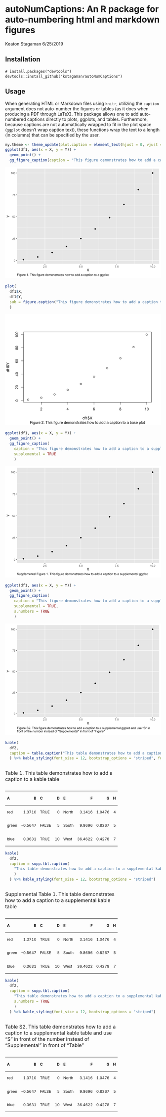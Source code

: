 autoNumCaptions: An R package for auto-numbering html and markdown
figures
================
Keaton Stagaman
6/25/2019

<style>
caption {
      font-size: 12px;
      text-align: left;
    }
</style>

## Installation

    # install.packages("devtools")
    devtools::install_github("kstagaman/autoNumCaptions")

## Usage

When generating HTML or Markdown files using `knitr`, utilizing the
`caption` argument does not auto-number the figures or tables (as it
does when producing a PDF through LaTeX). This package allows one to add
auto-numbered captions directly to plots, ggplots, and tables.
Furthermore, because captions are not automattically wrapped to fit in
the plot space (`ggplot` doesn’t wrap caption text), these functions
wrap the text to a length (in columns) that can be specified by the
user.

``` r
my.theme <- theme_update(plot.caption = element_text(hjust = 0, vjust = 1, size = 10))
ggplot(df1, aes(x = X, y = Y)) +
  geom_point() +
  gg_figure_caption(caption = "This figure demonstrates how to add a caption to a ggplot")
```

![](README_files/figure-gfm/ggplot-example-1.png)<!-- -->

``` r
plot(
  df1$X, 
  df1$Y, 
  sub = figure.caption("This figure demonstrates how to add a caption to a base plot")
  )
```

![](README_files/figure-gfm/plot-example-1.png)<!-- -->

``` r
ggplot(df1, aes(x = X, y = Y)) +
  geom_point() +
  gg_figure_caption(
    caption = "This figure demonstrates how to add a caption to a supplemental ggplot",
    supplemental = TRUE
    )
```

![](README_files/figure-gfm/supp-ggplot-examples-1.png)<!-- -->

``` r
ggplot(df1, aes(x = X, y = Y)) +
  geom_point() +
  gg_figure_caption(
    caption = "This figure demonstrates how to add a caption to a supplemental ggplot and use \"S\" in front of the number instead of \"Supplemental\" in front of \"Figure\"",
    supplemental = TRUE,
    s.numbers = TRUE
    )
```

![](README_files/figure-gfm/supp-ggplot-examples-2.png)<!-- -->

``` r
kable(
  df2, 
  caption = table.caption("This table demonstrates how to add a caption to a kable table")
  ) %>% kable_styling(font_size = 12, bootstrap_options = "striped", full_width = T)
```

<table class="table table-striped" style="font-size: 12px; margin-left: auto; margin-right: auto;">

<caption style="font-size: initial !important;">

Table 1. This table demonstrates how to add a caption to a kable table

</caption>

<thead>

<tr>

<th style="text-align:left;">

A

</th>

<th style="text-align:right;">

B

</th>

<th style="text-align:left;">

C

</th>

<th style="text-align:right;">

D

</th>

<th style="text-align:left;">

E

</th>

<th style="text-align:right;">

F

</th>

<th style="text-align:right;">

G

</th>

<th style="text-align:right;">

H

</th>

</tr>

</thead>

<tbody>

<tr>

<td style="text-align:left;">

red

</td>

<td style="text-align:right;">

1.3710

</td>

<td style="text-align:left;">

TRUE

</td>

<td style="text-align:right;">

0

</td>

<td style="text-align:left;">

North

</td>

<td style="text-align:right;">

3.1416

</td>

<td style="text-align:right;">

1.0476

</td>

<td style="text-align:right;">

4

</td>

</tr>

<tr>

<td style="text-align:left;">

green

</td>

<td style="text-align:right;">

\-0.5647

</td>

<td style="text-align:left;">

FALSE

</td>

<td style="text-align:right;">

5

</td>

<td style="text-align:left;">

South

</td>

<td style="text-align:right;">

9.8696

</td>

<td style="text-align:right;">

0.8267

</td>

<td style="text-align:right;">

5

</td>

</tr>

<tr>

<td style="text-align:left;">

blue

</td>

<td style="text-align:right;">

0.3631

</td>

<td style="text-align:left;">

TRUE

</td>

<td style="text-align:right;">

10

</td>

<td style="text-align:left;">

West

</td>

<td style="text-align:right;">

36.4622

</td>

<td style="text-align:right;">

0.4278

</td>

<td style="text-align:right;">

7

</td>

</tr>

</tbody>

</table>

``` r
kable(
  df2, 
  caption = supp.tbl.caption(
    "This table demonstrates how to add a caption to a supplemental kable table"
    )
  ) %>% kable_styling(font_size = 12, bootstrap_options = "striped")
```

<table class="table table-striped" style="font-size: 12px; margin-left: auto; margin-right: auto;">

<caption style="font-size: initial !important;">

Supplemental Table 1. This table demonstrates how to add a caption to a
supplemental kable table

</caption>

<thead>

<tr>

<th style="text-align:left;">

A

</th>

<th style="text-align:right;">

B

</th>

<th style="text-align:left;">

C

</th>

<th style="text-align:right;">

D

</th>

<th style="text-align:left;">

E

</th>

<th style="text-align:right;">

F

</th>

<th style="text-align:right;">

G

</th>

<th style="text-align:right;">

H

</th>

</tr>

</thead>

<tbody>

<tr>

<td style="text-align:left;">

red

</td>

<td style="text-align:right;">

1.3710

</td>

<td style="text-align:left;">

TRUE

</td>

<td style="text-align:right;">

0

</td>

<td style="text-align:left;">

North

</td>

<td style="text-align:right;">

3.1416

</td>

<td style="text-align:right;">

1.0476

</td>

<td style="text-align:right;">

4

</td>

</tr>

<tr>

<td style="text-align:left;">

green

</td>

<td style="text-align:right;">

\-0.5647

</td>

<td style="text-align:left;">

FALSE

</td>

<td style="text-align:right;">

5

</td>

<td style="text-align:left;">

South

</td>

<td style="text-align:right;">

9.8696

</td>

<td style="text-align:right;">

0.8267

</td>

<td style="text-align:right;">

5

</td>

</tr>

<tr>

<td style="text-align:left;">

blue

</td>

<td style="text-align:right;">

0.3631

</td>

<td style="text-align:left;">

TRUE

</td>

<td style="text-align:right;">

10

</td>

<td style="text-align:left;">

West

</td>

<td style="text-align:right;">

36.4622

</td>

<td style="text-align:right;">

0.4278

</td>

<td style="text-align:right;">

7

</td>

</tr>

</tbody>

</table>

``` r
kable(
  df2, 
  caption = supp.tbl.caption(
    "This table demonstrates how to add a caption to a supplemental kable table and use \"S\" in front of the number instead of \"Supplemental\" in front of \"Table\"",
    s.numbers = TRUE
    )
  ) %>% kable_styling(font_size = 12, bootstrap_options = "striped")
```

<table class="table table-striped" style="font-size: 12px; margin-left: auto; margin-right: auto;">

<caption style="font-size: initial !important;">

Table S2. This table demonstrates how to add a caption to a supplemental
kable table and use “S” in front of the number instead of “Supplemental”
in front of “Table”

</caption>

<thead>

<tr>

<th style="text-align:left;">

A

</th>

<th style="text-align:right;">

B

</th>

<th style="text-align:left;">

C

</th>

<th style="text-align:right;">

D

</th>

<th style="text-align:left;">

E

</th>

<th style="text-align:right;">

F

</th>

<th style="text-align:right;">

G

</th>

<th style="text-align:right;">

H

</th>

</tr>

</thead>

<tbody>

<tr>

<td style="text-align:left;">

red

</td>

<td style="text-align:right;">

1.3710

</td>

<td style="text-align:left;">

TRUE

</td>

<td style="text-align:right;">

0

</td>

<td style="text-align:left;">

North

</td>

<td style="text-align:right;">

3.1416

</td>

<td style="text-align:right;">

1.0476

</td>

<td style="text-align:right;">

4

</td>

</tr>

<tr>

<td style="text-align:left;">

green

</td>

<td style="text-align:right;">

\-0.5647

</td>

<td style="text-align:left;">

FALSE

</td>

<td style="text-align:right;">

5

</td>

<td style="text-align:left;">

South

</td>

<td style="text-align:right;">

9.8696

</td>

<td style="text-align:right;">

0.8267

</td>

<td style="text-align:right;">

5

</td>

</tr>

<tr>

<td style="text-align:left;">

blue

</td>

<td style="text-align:right;">

0.3631

</td>

<td style="text-align:left;">

TRUE

</td>

<td style="text-align:right;">

10

</td>

<td style="text-align:left;">

West

</td>

<td style="text-align:right;">

36.4622

</td>

<td style="text-align:right;">

0.4278

</td>

<td style="text-align:right;">

7

</td>

</tr>

</tbody>

</table>
